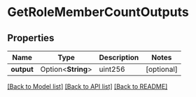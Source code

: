 # GetRoleMemberCountOutputs

## Properties

Name | Type | Description | Notes
------------ | ------------- | ------------- | -------------
**output** | Option<**String**> | uint256 | [optional]

[[Back to Model list]](../README.md#documentation-for-models) [[Back to API list]](../README.md#documentation-for-api-endpoints) [[Back to README]](../README.md)



